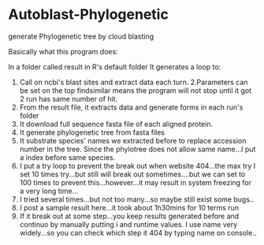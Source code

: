 # Autoblast-Phylogenetic
generate Phylogenetic tree by cloud blasting

Basically what this program does:

In a folder called result in R's default folder
It generates a loop to:

1. Call on ncbi's blast sites and extract data each turn.
2.Parameters can be set on the top findsimilar means the program will not stop until it got 2 run has same number of hit.
3. From the result file, it extracts data and generate forms in each run's folder
4. It download full sequence fasta file of each aligned  protein.
5. It generate phylogenetic tree from fasta files
6. It substrate species' names we extracted before to replace accession number in the tree. Since the phylotree does not allow same name...I put a index before same species.
7. I put a try loop to prevent the break out when website 404...the max try I set 10 times try...but still will break out sometimes....but we can set to 100 times to prevent this...however...it may result   in system freezing for a very long time...
8. I tried several times...but not too many...so maybe still exist some bugs..
9. I post a sample result here...it took about 1h30mins for 10 terms run
10. If it break out at some step...you keep results generated before and continuo by manually putting i and runtime values. I use name very widely...so you can check which step it 404 by typing name on console..
